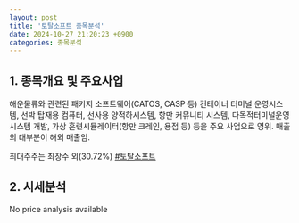 ```yaml
---
layout: post
title: '토탈소프트 종목분석'
date: 2024-10-27 21:20:23 +0900
categories: 종목분석
---
```


## 1. 종목개요 및 주요사업

해운물류와 관련된 패키지 소프트웨어(CATOS, CASP 등) 컨테이너 터미널 운영시스템, 선박 탑재용 컴퓨터, 선사용 양적하시스템, 항만 커뮤니티 시스템, 다목적터미널운영시스템 개발, 가상 훈련시뮬레이터(항만 크레인, 용접 등) 등을 주요 사업으로 영위. 매출의 대부분이 해외 매출임. 

최대주주는 최장수 외(30.72%)
[#토탈소프트](#)

## 2. 시세분석

No price analysis available
